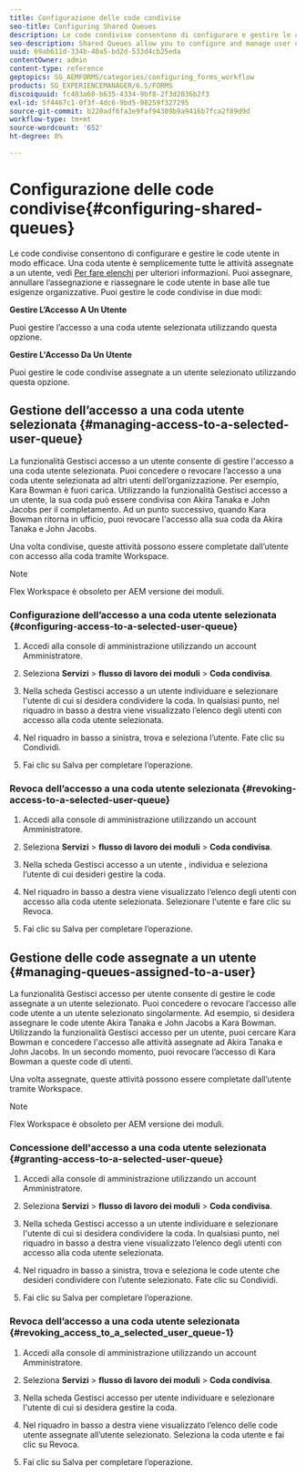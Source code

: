 ```yaml
---
title: Configurazione delle code condivise
seo-title: Configuring Shared Queues
description: Le code condivise consentono di configurare e gestire le code utente in modo efficace. Scopri come configurare le code condivise.
seo-description: Shared Queues allow you to configure and manage user queues effectively. Learn how to configure shared queues.
uuid: 69ab611d-334b-40a5-bd2d-533d4cb25eda
contentOwner: admin
content-type: reference
geptopics: SG_AEMFORMS/categories/configuring_forms_workflow
products: SG_EXPERIENCEMANAGER/6.5/FORMS
discoiquuid: fc403a60-b635-4334-9bf8-2f3d2036b2f3
exl-id: 5f4467c1-0f3f-4dc6-9bd5-98259f327295
source-git-commit: b220adf6fa3e9faf94389b9a9416b7fca2f89d9d
workflow-type: tm+mt
source-wordcount: '652'
ht-degree: 0%

---
```


# Configurazione delle code condivise{#configuring-shared-queues}

Le code condivise consentono di configurare e gestire le code utente in modo efficace. Una coda utente è semplicemente tutte le attività assegnate a un utente, vedi [Per fare elenchi](https://help.adobe.com/en_US/livecycle/11.0/WorkspaceHelp/WS92d06802c76abadb-2b6ab502126beb6ba2f-7ffc.2.html) per ulteriori informazioni. Puoi assegnare, annullare l’assegnazione e riassegnare le code utente in base alle tue esigenze organizzative. Puoi gestire le code condivise in due modi:

**Gestire L’Accesso A Un Utente**

Puoi gestire l’accesso a una coda utente selezionata utilizzando questa opzione.

**Gestire L&#39;Accesso Da Un Utente**

Puoi gestire le code condivise assegnate a un utente selezionato utilizzando questa opzione.

## Gestione dell’accesso a una coda utente selezionata {#managing-access-to-a-selected-user-queue}

La funzionalità Gestisci accesso a un utente consente di gestire l&#39;accesso a una coda utente selezionata. Puoi concedere o revocare l’accesso a una coda utente selezionata ad altri utenti dell’organizzazione. Per esempio, Kara Bowman è fuori carica. Utilizzando la funzionalità Gestisci accesso a un utente, la sua coda può essere condivisa con Akira Tanaka e John Jacobs per il completamento. Ad un punto successivo, quando Kara Bowman ritorna in ufficio, puoi revocare l&#39;accesso alla sua coda da Akira Tanaka e John Jacobs.

Una volta condivise, queste attività possono essere completate dall’utente con accesso alla coda tramite Workspace.

>[!NOTE]
>
>Flex Workspace è obsoleto per AEM versione dei moduli.

### Configurazione dell’accesso a una coda utente selezionata {#configuring-access-to-a-selected-user-queue}

1. Accedi alla console di amministrazione utilizzando un account Amministratore.
1. Seleziona **Servizi** > **flusso di lavoro dei moduli** > **Coda condivisa**.

1. Nella scheda Gestisci accesso a un utente individuare e selezionare l&#39;utente di cui si desidera condividere la coda. In qualsiasi punto, nel riquadro in basso a destra viene visualizzato l’elenco degli utenti con accesso alla coda utente selezionata.
1. Nel riquadro in basso a sinistra, trova e seleziona l’utente. Fate clic su Condividi.
1. Fai clic su Salva per completare l’operazione.

### Revoca dell’accesso a una coda utente selezionata {#revoking-access-to-a-selected-user-queue}

1. Accedi alla console di amministrazione utilizzando un account Amministratore.
1. Seleziona **Servizi** > **flusso di lavoro dei moduli** > **Coda condivisa**.

1. Nella scheda Gestisci accesso a un utente , individua e seleziona l’utente di cui desideri gestire la coda.
1. Nel riquadro in basso a destra viene visualizzato l’elenco degli utenti con accesso alla coda utente selezionata. Selezionare l&#39;utente e fare clic su Revoca.
1. Fai clic su Salva per completare l’operazione.

## Gestione delle code assegnate a un utente {#managing-queues-assigned-to-a-user}

La funzionalità Gestisci accesso per utente consente di gestire le code assegnate a un utente selezionato. Puoi concedere o revocare l’accesso alle code utente a un utente selezionato singolarmente. Ad esempio, si desidera assegnare le code utente Akira Tanaka e John Jacobs a Kara Bowman. Utilizzando la funzionalità Gestisci accesso per un utente, puoi cercare Kara Bowman e concedere l&#39;accesso alle attività assegnate ad Akira Tanaka e John Jacobs. In un secondo momento, puoi revocare l’accesso di Kara Bowman a queste code di utenti.

Una volta assegnate, queste attività possono essere completate dall’utente tramite Workspace.

>[!NOTE]
>
>Flex Workspace è obsoleto per AEM versione dei moduli.

### Concessione dell&#39;accesso a una coda utente selezionata {#granting-access-to-a-selected-user-queue}

1. Accedi alla console di amministrazione utilizzando un account Amministratore.
1. Seleziona **Servizi** > **flusso di lavoro dei moduli** > **Coda condivisa**.

1. Nella scheda Gestisci accesso a un utente individuare e selezionare l&#39;utente di cui si desidera condividere la coda. In qualsiasi punto, nel riquadro in basso a destra viene visualizzato l’elenco degli utenti con accesso alla coda utente selezionata.
1. Nel riquadro in basso a sinistra, trova e seleziona le code utente che desideri condividere con l’utente selezionato. Fate clic su Condividi.
1. Fai clic su Salva per completare l’operazione.

### Revoca dell’accesso a una coda utente selezionata {#revoking_access_to_a_selected_user_queue-1}

1. Accedi alla console di amministrazione utilizzando un account Amministratore.
1. Seleziona **Servizi** > **flusso di lavoro dei moduli** > **Coda condivisa**.

1. Nella scheda Gestisci accesso per utente individuare e selezionare l&#39;utente di cui si desidera gestire la coda.
1. Nel riquadro in basso a destra viene visualizzato l’elenco delle code utente assegnate all’utente selezionato. Seleziona la coda utente e fai clic su Revoca.
1. Fai clic su Salva per completare l’operazione.
